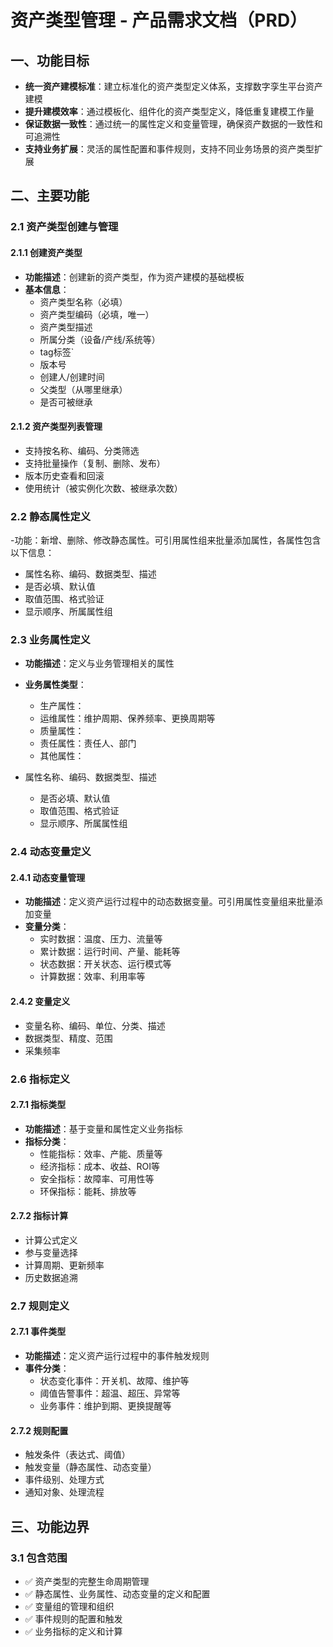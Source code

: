 # 资产类型管理 - 产品需求文档（PRD）

## 一、功能目标
- **统一资产建模标准**：建立标准化的资产类型定义体系，支撑数字孪生平台资产建模
- **提升建模效率**：通过模板化、组件化的资产类型定义，降低重复建模工作量
- **保证数据一致性**：通过统一的属性定义和变量管理，确保资产数据的一致性和可追溯性
- **支持业务扩展**：灵活的属性配置和事件规则，支持不同业务场景的资产类型扩展

## 二、主要功能

### 2.1 资产类型创建与管理

#### 2.1.1 创建资产类型
- **功能描述**：创建新的资产类型，作为资产建模的基础模板
- **基本信息**：
  - 资产类型名称（必填）
  - 资产类型编码（必填，唯一）
  - 资产类型描述
  - 所属分类（设备/产线/系统等）
  - tag标签`
  - 版本号
  - 创建人/创建时间
  - 父类型（从哪里继承）
  - 是否可被继承

#### 2.1.2 资产类型列表管理
- 支持按名称、编码、分类筛选
- 支持批量操作（复制、删除、发布）
- 版本历史查看和回滚
- 使用统计（被实例化次数、被继承次数）

### 2.2 静态属性定义
-功能：新增、删除、修改静态属性。可引用属性组来批量添加属性，各属性包含以下信息：
  - 属性名称、编码、数据类型、描述
  - 是否必填、默认值
  - 取值范围、格式验证
  - 显示顺序、所属属性组

### 2.3 业务属性定义
- **功能描述**：定义与业务管理相关的属性
- **业务属性类型**：
  - 生产属性：
  - 运维属性：维护周期、保养频率、更换周期等
  - 质量属性：
  - 责任属性：责任人、部门
  - 其他属性：
  
- 属性名称、编码、数据类型、描述
  - 是否必填、默认值
  - 取值范围、格式验证
  - 显示顺序、所属属性组

### 2.4 动态变量定义

#### 2.4.1 动态变量管理
- **功能描述**：定义资产运行过程中的动态数据变量。可引用属性变量组来批量添加变量
- **变量分类**：
  - 实时数据：温度、压力、流量等
  - 累计数据：运行时间、产量、能耗等
  - 状态数据：开关状态、运行模式等
  - 计算数据：效率、利用率等

#### 2.4.2 变量定义
- 变量名称、编码、单位、分类、描述
- 数据类型、精度、范围
- 采集频率

### 2.6 指标定义

#### 2.7.1 指标类型
- **功能描述**：基于变量和属性定义业务指标
- **指标分类**：
  - 性能指标：效率、产能、质量等
  - 经济指标：成本、收益、ROI等
  - 安全指标：故障率、可用性等
  - 环保指标：能耗、排放等

#### 2.7.2 指标计算
- 计算公式定义
- 参与变量选择
- 计算周期、更新频率
- 历史数据追溯

### 2.7 规则定义

#### 2.7.1 事件类型
- **功能描述**：定义资产运行过程中的事件触发规则
- **事件分类**：
  - 状态变化事件：开关机、故障、维护等
  - 阈值告警事件：超温、超压、异常等
  - 业务事件：维护到期、更换提醒等

#### 2.7.2 规则配置
- 触发条件（表达式、阈值）
- 触发变量（静态属性、动态变量）
- 事件级别、处理方式
- 通知对象、处理流程

## 三、功能边界

### 3.1 包含范围
- ✅ 资产类型的完整生命周期管理
- ✅ 静态属性、业务属性、动态变量的定义和配置
- ✅ 变量组的管理和组织
- ✅ 事件规则的配置和触发
- ✅ 业务指标的定义和计算


